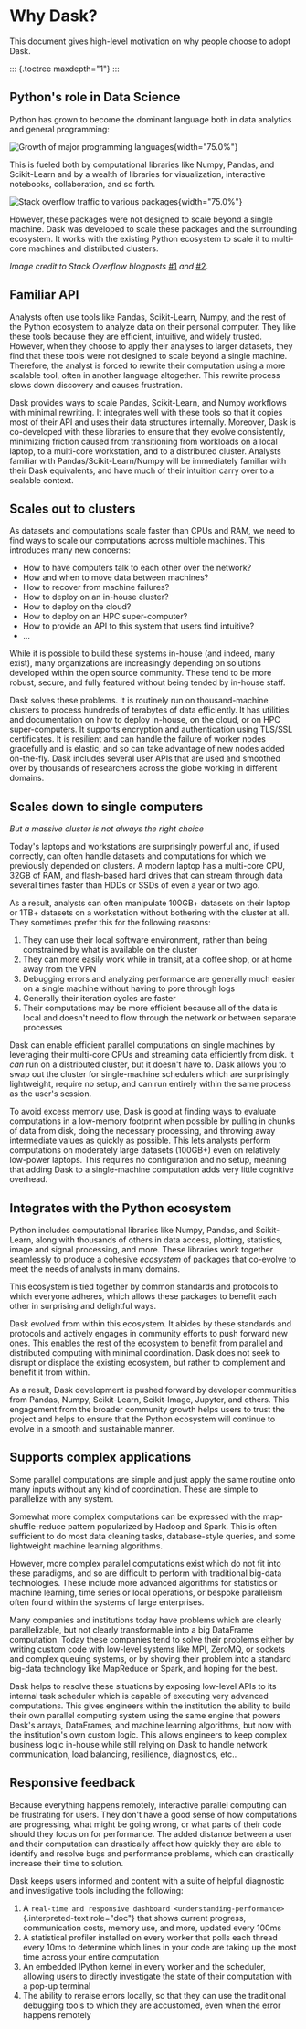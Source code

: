 # Why Dask?

This document gives high-level motivation on why people choose to adopt
Dask.

::: {.toctree maxdepth="1"}
:::

## Python\'s role in Data Science

Python has grown to become the dominant language both in data analytics
and general programming:

![Growth of major programming languages](https://zgab33vy595fw5zq-zippykid.netdna-ssl.com/wp-content/uploads/2017/09/growth_major_languages-1-1024x878.png){width="75.0%"}

This is fueled both by computational libraries like Numpy, Pandas, and
Scikit-Learn and by a wealth of libraries for visualization, interactive
notebooks, collaboration, and so forth.

![Stack overflow traffic to various packages](https://zgab33vy595fw5zq-zippykid.netdna-ssl.com/wp-content/uploads/2017/09/related_tags_over_time-1-1024x1024.png){width="75.0%"}

However, these packages were not designed to scale beyond a single
machine. Dask was developed to scale these packages and the surrounding
ecosystem. It works with the existing Python ecosystem to scale it to
multi-core machines and distributed clusters.

*Image credit to Stack Overflow blogposts*
[#1](https://stackoverflow.blog/2017/09/06/incredible-growth-python)
*and*
[#2](https://stackoverflow.blog/2017/09/14/python-growing-quickly/).

## Familiar API

Analysts often use tools like Pandas, Scikit-Learn, Numpy, and the rest
of the Python ecosystem to analyze data on their personal computer. They
like these tools because they are efficient, intuitive, and widely
trusted. However, when they choose to apply their analyses to larger
datasets, they find that these tools were not designed to scale beyond a
single machine. Therefore, the analyst is forced to rewrite their
computation using a more scalable tool, often in another language
altogether. This rewrite process slows down discovery and causes
frustration.

Dask provides ways to scale Pandas, Scikit-Learn, and Numpy workflows
with minimal rewriting. It integrates well with these tools so that it
copies most of their API and uses their data structures internally.
Moreover, Dask is co-developed with these libraries to ensure that they
evolve consistently, minimizing friction caused from transitioning from
workloads on a local laptop, to a multi-core workstation, and to a
distributed cluster. Analysts familiar with Pandas/Scikit-Learn/Numpy
will be immediately familiar with their Dask equivalents, and have much
of their intuition carry over to a scalable context.

## Scales out to clusters

As datasets and computations scale faster than CPUs and RAM, we need to
find ways to scale our computations across multiple machines. This
introduces many new concerns:

-   How to have computers talk to each other over the network?
-   How and when to move data between machines?
-   How to recover from machine failures?
-   How to deploy on an in-house cluster?
-   How to deploy on the cloud?
-   How to deploy on an HPC super-computer?
-   How to provide an API to this system that users find intuitive?
-   \...

While it is possible to build these systems in-house (and indeed, many
exist), many organizations are increasingly depending on solutions
developed within the open source community. These tend to be more
robust, secure, and fully featured without being tended by in-house
staff.

Dask solves these problems. It is routinely run on thousand-machine
clusters to process hundreds of terabytes of data efficiently. It has
utilities and documentation on how to deploy in-house, on the cloud, or
on HPC super-computers. It supports encryption and authentication using
TLS/SSL certificates. It is resilient and can handle the failure of
worker nodes gracefully and is elastic, and so can take advantage of new
nodes added on-the-fly. Dask includes several user APIs that are used
and smoothed over by thousands of researchers across the globe working
in different domains.

## Scales down to single computers

*But a massive cluster is not always the right choice*

Today\'s laptops and workstations are surprisingly powerful and, if used
correctly, can often handle datasets and computations for which we
previously depended on clusters. A modern laptop has a multi-core CPU,
32GB of RAM, and flash-based hard drives that can stream through data
several times faster than HDDs or SSDs of even a year or two ago.

As a result, analysts can often manipulate 100GB+ datasets on their
laptop or 1TB+ datasets on a workstation without bothering with the
cluster at all. They sometimes prefer this for the following reasons:

1.  They can use their local software environment, rather than being
    constrained by what is available on the cluster
2.  They can more easily work while in transit, at a coffee shop, or at
    home away from the VPN
3.  Debugging errors and analyzing performance are generally much easier
    on a single machine without having to pore through logs
4.  Generally their iteration cycles are faster
5.  Their computations may be more efficient because all of the data is
    local and doesn\'t need to flow through the network or between
    separate processes

Dask can enable efficient parallel computations on single machines by
leveraging their multi-core CPUs and streaming data efficiently from
disk. It *can* run on a distributed cluster, but it doesn\'t have to.
Dask allows you to swap out the cluster for single-machine schedulers
which are surprisingly lightweight, require no setup, and can run
entirely within the same process as the user\'s session.

To avoid excess memory use, Dask is good at finding ways to evaluate
computations in a low-memory footprint when possible by pulling in
chunks of data from disk, doing the necessary processing, and throwing
away intermediate values as quickly as possible. This lets analysts
perform computations on moderately large datasets (100GB+) even on
relatively low-power laptops. This requires no configuration and no
setup, meaning that adding Dask to a single-machine computation adds
very little cognitive overhead.

## Integrates with the Python ecosystem

Python includes computational libraries like Numpy, Pandas, and
Scikit-Learn, along with thousands of others in data access, plotting,
statistics, image and signal processing, and more. These libraries work
together seamlessly to produce a cohesive *ecosystem* of packages that
co-evolve to meet the needs of analysts in many domains.

This ecosystem is tied together by common standards and protocols to
which everyone adheres, which allows these packages to benefit each
other in surprising and delightful ways.

Dask evolved from within this ecosystem. It abides by these standards
and protocols and actively engages in community efforts to push forward
new ones. This enables the rest of the ecosystem to benefit from
parallel and distributed computing with minimal coordination. Dask does
not seek to disrupt or displace the existing ecosystem, but rather to
complement and benefit it from within.

As a result, Dask development is pushed forward by developer communities
from Pandas, Numpy, Scikit-Learn, Scikit-Image, Jupyter, and others.
This engagement from the broader community growth helps users to trust
the project and helps to ensure that the Python ecosystem will continue
to evolve in a smooth and sustainable manner.

## Supports complex applications

Some parallel computations are simple and just apply the same routine
onto many inputs without any kind of coordination. These are simple to
parallelize with any system.

Somewhat more complex computations can be expressed with the
map-shuffle-reduce pattern popularized by Hadoop and Spark. This is
often sufficient to do most data cleaning tasks, database-style queries,
and some lightweight machine learning algorithms.

However, more complex parallel computations exist which do not fit into
these paradigms, and so are difficult to perform with traditional
big-data technologies. These include more advanced algorithms for
statistics or machine learning, time series or local operations, or
bespoke parallelism often found within the systems of large enterprises.

Many companies and institutions today have problems which are clearly
parallelizable, but not clearly transformable into a big DataFrame
computation. Today these companies tend to solve their problems either
by writing custom code with low-level systems like MPI, ZeroMQ, or
sockets and complex queuing systems, or by shoving their problem into a
standard big-data technology like MapReduce or Spark, and hoping for the
best.

Dask helps to resolve these situations by exposing low-level APIs to its
internal task scheduler which is capable of executing very advanced
computations. This gives engineers within the institution the ability to
build their own parallel computing system using the same engine that
powers Dask\'s arrays, DataFrames, and machine learning algorithms, but
now with the institution\'s own custom logic. This allows engineers to
keep complex business logic in-house while still relying on Dask to
handle network communication, load balancing, resilience, diagnostics,
etc..

## Responsive feedback

Because everything happens remotely, interactive parallel computing can
be frustrating for users. They don\'t have a good sense of how
computations are progressing, what might be going wrong, or what parts
of their code should they focus on for performance. The added distance
between a user and their computation can drastically affect how quickly
they are able to identify and resolve bugs and performance problems,
which can drastically increase their time to solution.

Dask keeps users informed and content with a suite of helpful diagnostic
and investigative tools including the following:

1.  A
    `real-time and responsive dashboard <understanding-performance>`{.interpreted-text
    role="doc"} that shows current progress, communication costs, memory
    use, and more, updated every 100ms
2.  A statistical profiler installed on every worker that polls each
    thread every 10ms to determine which lines in your code are taking
    up the most time across your entire computation
3.  An embedded IPython kernel in every worker and the scheduler,
    allowing users to directly investigate the state of their
    computation with a pop-up terminal
4.  The ability to reraise errors locally, so that they can use the
    traditional debugging tools to which they are accustomed, even when
    the error happens remotely
